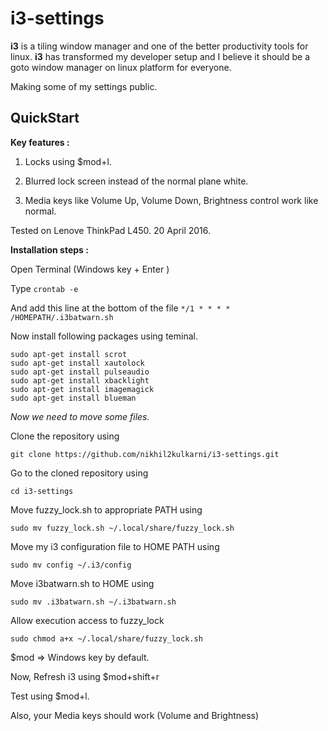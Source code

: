 # i3-settings
**i3** is a tiling window manager and one of the better productivity tools for linux.
**i3** has transformed my developer setup and I believe it should be a goto window manager on linux platform for everyone.

Making some of my settings public.

## QuickStart

**Key features :**

1. Locks using $mod+l.

2. Blurred lock screen instead of the normal plane white.

3. Media keys like Volume Up, Volume Down, Brightness control work like normal.

Tested on Lenove ThinkPad L450. 20 April 2016.

**Installation steps :**

Open Terminal (Windows key + Enter )

Type
`crontab -e`

And add this line at the bottom of the file 
`*/1 * * * * /HOMEPATH/.i3batwarn.sh`

Now install following packages using teminal.

```
sudo apt-get install scrot
sudo apt-get install xautolock
sudo apt-get install pulseaudio
sudo apt-get install xbacklight
sudo apt-get install imagemagick
sudo apt-get install blueman
```

*Now we need to move some files.*

Clone the repository using 

`git clone https://github.com/nikhil2kulkarni/i3-settings.git`

Go to the cloned repository using 

`cd i3-settings`

Move fuzzy_lock.sh to appropriate PATH using

`sudo mv fuzzy_lock.sh ~/.local/share/fuzzy_lock.sh`

Move my i3 configuration file to HOME PATH using

`sudo mv config ~/.i3/config`

Move i3batwarn.sh to HOME using

`sudo mv .i3batwarn.sh ~/.i3batwarn.sh`

Allow execution access to fuzzy_lock

`sudo chmod a+x ~/.local/share/fuzzy_lock.sh`

$mod => Windows key by default.

Now, Refresh i3 using $mod+shift+r 

Test using $mod+l.

Also, your Media keys should work (Volume and Brightness)
